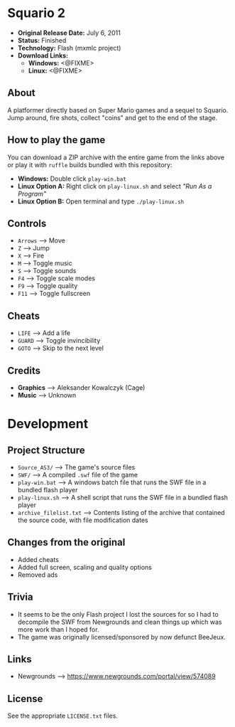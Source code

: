# Squario 2

 - **Original Release Date:** July 6, 2011
 - **Status:** Finished
 - **Technology:** Flash (mxmlc project)
 - **Download Links:**
   - **Windows:** <@FIXME>
   - **Linux:** <@FIXME>


## About
A platformer directly based on Super Mario games and a sequel to Squario.
Jump around, fire shots, collect "coins" and get to the end of the stage.


## How to play the game
You can download a ZIP archive with the entire game from the links above
or play it with `ruffle` builds bundled with this repository:

 - **Windows:** Double click `play-win.bat`
 - **Linux Option A:** Right click on `play-linux.sh` and
   select *"Run As a Program"*
 - **Linux Option B:** Open terminal and type `./play-linux.sh`


## Controls
 - `Arrows` ⟶ Move
 - `Z` ⟶ Jump
 - `X` ⟶ Fire
 - `M` ⟶ Toggle music
 - `S` ⟶ Toggle sounds
 - `F4` ⟶ Toggle scale modes
 - `F9` ⟶ Toggle quality
 - `F11` ⟶ Toggle fullscreen


## Cheats
 - `LIFE` ⟶ Add a life
 - `GUARD` ⟶ Toggle invincibility
 - `GOTO` ⟶ Skip to the next level


## Credits
 - **Graphics** ⟶ Aleksander Kowalczyk (Cage)
 - **Music** ⟶ Unknown


# Development
## Project Structure
 - `Source_AS3/` ⟶ The game's source files
 - `SWF/` ⟶ A compiled `.swf` file of the game
 - `play-win.bat` ⟶ A windows batch file that runs the SWF file in
   a bundled flash player
 - `play-linux.sh` ⟶ A shell script that runs the SWF file in
   a bundled flash player
 - `archive_filelist.txt` ⟶ Contents listing of the archive that contained the
   source code, with file modification dates


## Changes from the original
 - Added cheats
 - Added full screen, scaling and quality options
 - Removed ads


## Trivia
 - It seems to be the only Flash project I lost the sources for so I had to
   decompile the SWF from Newgrounds and clean things up which was more work
   than I hoped for.
 - The game was originally licensed/sponsored by now defunct BeeJeux.


## Links
 - Newgrounds ⟶ https://www.newgrounds.com/portal/view/574089


## License
See the appropriate `LICENSE.txt` files.
